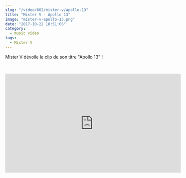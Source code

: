 ```yaml
--- 
slug: "/video/602/mister-v/apollo-13"
title: "Mister V - Apollo 13"
image: "mister-v-apollo-13.png"
date: "2017-10-22 18:51:06"
category:
  - music video
tags:
  - Mister V
---
```

<p>Mister V dévoile le clip de son titre "Apollo 13" !</p><br/><p><iframe width="560" height="315" src="https://www.youtube.com/embed/9zlw7khkrMQ" frameborder="0" allowfullscreen></iframe></p>